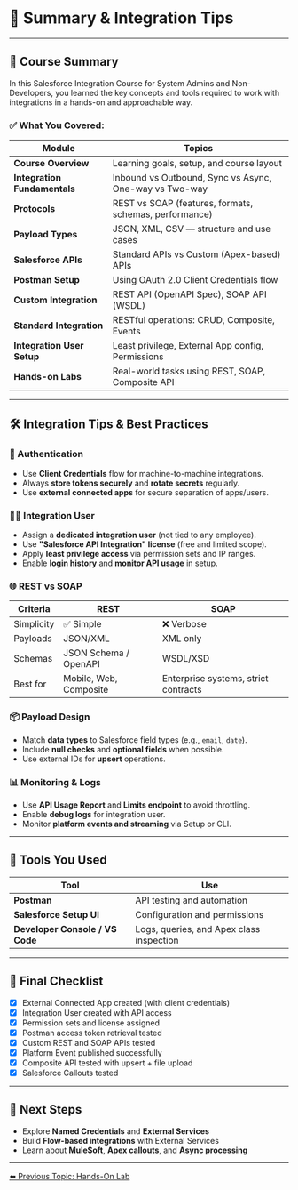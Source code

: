 # 🚀 Summary & Integration Tips

---

## 🧠 Course Summary

In this Salesforce Integration Course for System Admins and Non-Developers, you learned the key concepts and tools required to work with integrations in a hands-on and approachable way.

### ✅ What You Covered:

| Module | Topics |
|--------|--------|
| **Course Overview** | Learning goals, setup, and course layout |
| **Integration Fundamentals** | Inbound vs Outbound, Sync vs Async, One-way vs Two-way |
| **Protocols** | REST vs SOAP (features, formats, schemas, performance) |
| **Payload Types** | JSON, XML, CSV — structure and use cases |
| **Salesforce APIs** | Standard APIs vs Custom (Apex-based) APIs |
| **Postman Setup** | Using OAuth 2.0 Client Credentials flow |
| **Custom Integration** | REST API (OpenAPI Spec), SOAP API (WSDL) |
| **Standard Integration** | RESTful operations: CRUD, Composite, Events |
| **Integration User Setup** | Least privilege, External App config, Permissions |
| **Hands-on Labs** | Real-world tasks using REST, SOAP, Composite API |

---

## 🛠️ Integration Tips & Best Practices

### 🔐 Authentication
- Use **Client Credentials** flow for machine-to-machine integrations.
- Always **store tokens securely** and **rotate secrets** regularly.
- Use **external connected apps** for secure separation of apps/users.

### 🧑‍💻 Integration User
- Assign a **dedicated integration user** (not tied to any employee).
- Use **"Salesforce API Integration" license** (free and limited scope).
- Apply **least privilege access** via permission sets and IP ranges.
- Enable **login history** and **monitor API usage** in setup.

### 🌐 REST vs SOAP
| Criteria | REST | SOAP |
|---------|------|------|
| Simplicity | ✅ Simple | ❌ Verbose |
| Payloads | JSON/XML | XML only |
| Schemas | JSON Schema / OpenAPI | WSDL/XSD |
| Best for | Mobile, Web, Composite | Enterprise systems, strict contracts |

### 📦 Payload Design
- Match **data types** to Salesforce field types (e.g., `email`, `date`).
- Include **null checks** and **optional fields** when possible.
- Use external IDs for **upsert** operations.

### 📊 Monitoring & Logs
- Use **API Usage Report** and **Limits endpoint** to avoid throttling.
- Enable **debug logs** for integration user.
- Monitor **platform events and streaming** via Setup or CLI.

---

## 🧩 Tools You Used

| Tool | Use |
|------|-----|
| **Postman** | API testing and automation |
| **Salesforce Setup UI** | Configuration and permissions |
| **Developer Console / VS Code** | Logs, queries, and Apex class inspection |

---

## 🎯 Final Checklist

- [x] External Connected App created (with client credentials)
- [x] Integration User created with API access
- [x] Permission sets and license assigned
- [x] Postman access token retrieval tested
- [x] Custom REST and SOAP APIs tested
- [x] Platform Event published successfully
- [x] Composite API tested with upsert + file upload
- [x] Salesforce Callouts tested
---

## 🔗 Next Steps

- Explore **Named Credentials** and **External Services**
- Build **Flow-based integrations** with External Services
- Learn about **MuleSoft**, **Apex callouts**, and **Async processing**

---

[⬅️ Previous Topic: Hands-On Lab](HandsOnLab.md)